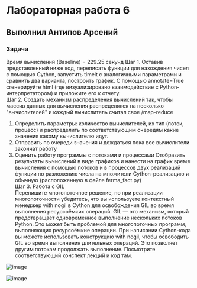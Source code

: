 # Лабораторная работа 6
## Выполнил Антипов Арсений
### __Задача__  
Время вычислений (Baseline)  = 229.25 секунд
Шаг 1. Оставив представленный ниже код, переписать функции для нахождения чисел с помощью Cython, 
запустить timeit с аналогичными параметрами и сравнить два варианта, построить график.
С помощью annotate=True сгенерируйте html (где визуализировано взаимодействие с Python-интерпретатором) и приложите его к отчету.  
Шаг 2. Создать механизм распределения вычислений так, чтобы массив данных для вычисления распределялся
на несколько "вычислителей" и каждый вычислитель считал свое /map-reduce
1. Определить параметры: количество вычислителей, их тип (поток, процесс) и распределить по
 соответствующим очередям какие значения какому вычислителю идут. 
2. Отправить по очереди значения и дождаться пока все вычислители закончат работу
3. Оценить работу программы с потоками и процессами
Отобразить результаты вычислений в виде графиков и нанести на график время вычисления с помощью потоков и в процессов двух 
реализаций функции по разложению числа на множители Cython-реализацию и обычную (расположенную в файле ferma_fact.py)  
Шаг 3. Работа с GIL  
Перепишите многопоточное решение, но при реализации многопоточности убедитесь, 
что вы используете контекстный менеджер with nogil в Cython для освобождения GIL во время выполнения ресурсоёмких операций.
GIL — это механизм, который предотвращает одновременное выполнение нескольких потоков Python. 
Это может быть проблемой для многопоточных программ, выполняющих ресурсоёмкие операции.
При написании Cython-кода вы можете использовать конструкцию with nogil, чтобы освободить GIL
во время выполнения длительных операций. Это позволяет другим потокам продолжать выполнение.
Посмотрите соответствующий конспект лекций и код там.

![image](https://github.com/user-attachments/assets/44a8fdd0-9f4e-48e9-8f5a-239a545e12c7)

![image](https://github.com/user-attachments/assets/de8bdcaf-aaf0-420c-9c93-98569bab6c30)

